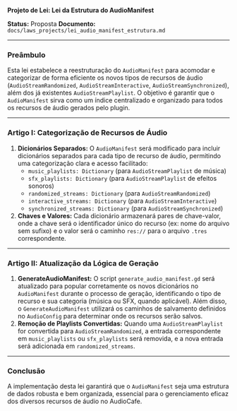 **Projeto de Lei: Lei da Estrutura do AudioManifest**

**Status:** Proposta
**Documento:** `docs/laws_projects/lei_audio_manifest_estrutura.md`

---

### **Preâmbulo**

Esta lei estabelece a reestruturação do `AudioManifest` para acomodar e categorizar de forma eficiente os novos tipos de recursos de áudio (`AudioStreamRandomized`, `AudioStreamInteractive`, `AudioStreamSynchronized`), além dos já existentes `AudioStreamPlaylist`. O objetivo é garantir que o `AudioManifest` sirva como um índice centralizado e organizado para todos os recursos de áudio gerados pelo plugin.

---

### **Artigo I: Categorização de Recursos de Áudio**

1.  **Dicionários Separados:** O `AudioManifest` será modificado para incluir dicionários separados para cada tipo de recurso de áudio, permitindo uma categorização clara e acesso facilitado:
    *   `music_playlists: Dictionary` (para `AudioStreamPlaylist` de música)
    *   `sfx_playlists: Dictionary` (para `AudioStreamPlaylist` de efeitos sonoros)
    *   `randomized_streams: Dictionary` (para `AudioStreamRandomized`)
    *   `interactive_streams: Dictionary` (para `AudioStreamInteractive`)
    *   `synchronized_streams: Dictionary` (para `AudioStreamSynchronized`)
2.  **Chaves e Valores:** Cada dicionário armazenará pares de chave-valor, onde a chave será o identificador único do recurso (ex: nome do arquivo sem sufixo) e o valor será o caminho `res://` para o arquivo `.tres` correspondente.

---

### **Artigo II: Atualização da Lógica de Geração**

1.  **GenerateAudioManifest:** O script `generate_audio_manifest.gd` será atualizado para popular corretamente os novos dicionários no `AudioManifest` durante o processo de geração, identificando o tipo de recurso e sua categoria (música ou SFX, quando aplicável). Além disso, o `GenerateAudioManifest` utilizará os caminhos de salvamento definidos no `AudioConfig` para determinar onde os recursos serão salvos.
2.  **Remoção de Playlists Convertidas:** Quando uma `AudioStreamPlaylist` for convertida para `AudioStreamRandomized`, a entrada correspondente em `music_playlists` ou `sfx_playlists` será removida, e a nova entrada será adicionada em `randomized_streams`.

---

### **Conclusão**

A implementação desta lei garantirá que o `AudioManifest` seja uma estrutura de dados robusta e bem organizada, essencial para o gerenciamento eficaz dos diversos recursos de áudio no AudioCafe.
